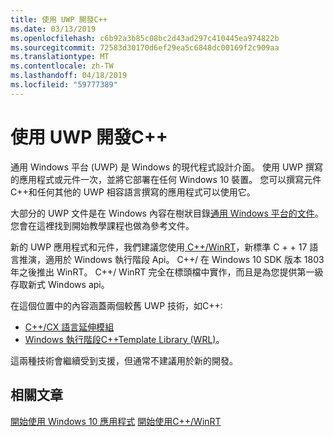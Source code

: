 ```yaml
---
title: 使用 UWP 開發C++
ms.date: 03/13/2019
ms.openlocfilehash: c6b92a3b85c08bc2d43ad297c410445ea974822b
ms.sourcegitcommit: 72583d30170d6ef29ea5c6848dc00169f2c909aa
ms.translationtype: MT
ms.contentlocale: zh-TW
ms.lasthandoff: 04/18/2019
ms.locfileid: "59777389"
---
```

# <a name="uwp-development-with-c"></a>使用 UWP 開發C++

通用 Windows 平台 (UWP) 是 Windows 的現代程式設計介面。 使用 UWP 撰寫的應用程式或元件一次，並將它部署在任何 Windows 10 裝置。 您可以撰寫元件C++和任何其他的 UWP 相容語言撰寫的應用程式可以使用它。

大部分的 UWP 文件是在 Windows 內容在樹狀目錄[通用 Windows 平台的文件](/windows/uwp/)。 您會在這裡找到開始教學課程也做為參考文件。 

新的 UWP 應用程式和元件，我們建議您使用[ C++/WinRT](/windows/uwp/cpp-and-winrt-apis/)，新標準 C + + 17 語言推演，適用於 Windows 執行階段 Api。 C++/ 在 Windows 10 SDK 版本 1803年之後推出 WinRT。 C++/ WinRT 完全在標頭檔中實作，而且是為您提供第一級存取新式 Windows api。

在這個位置中的內容涵蓋兩個較舊 UWP 技術，如C++:

- [ C++/CX 語言延伸模組](visual-c-language-reference-c-cx.md)
- [Windows 執行階段C++Template Library (WRL)](../windows/windows-runtime-cpp-template-library-wrl.md)。

這兩種技術會繼續受到支援，但通常不建議用於新的開發。

## <a name="related-articles"></a>相關文章
[開始使用 Windows 10 應用程式](/windows/uwp/get-started/)
[開始使用C++/WinRT](/windows/uwp/cpp-and-winrt-apis/get-started)
